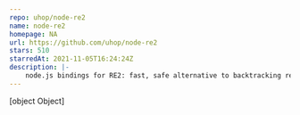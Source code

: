 ```yaml
---
repo: uhop/node-re2
name: node-re2
homepage: NA
url: https://github.com/uhop/node-re2
stars: 510
starredAt: 2021-11-05T16:24:24Z
description: |-
    node.js bindings for RE2: fast, safe alternative to backtracking regular expression engines.
---
```


[object Object]
